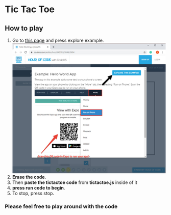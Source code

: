 # Tic Tac Toe
## How to play
1. Go to [this page](https://codehs.com/editor/hoc/543783/3846/2654) and press explore example. 
![You should go to this page](explore.jpg) 
1. __Erase the code__.
1. Then __paste the tictactoe code__ from __tictactoe.js__ inside of it 
1. __press run code to begin__.
1. To stop, press stop. 
### Please feel free to play around with the code 
  


 
